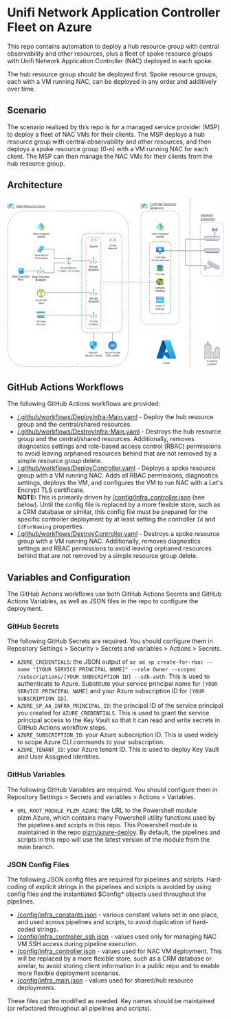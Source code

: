 # Unifi Network Application Controller Fleet on Azure

This repo contains automation to deploy a hub resource group with central observability and other resources, plus a fleet of spoke resource groups with Unifi Network Application Controller (NAC) deployed in each spoke.

The hub resource group should be deployed first. Spoke resource groups, each with a VM running NAC, can be deployed in any order and additively over time.

## Scenario

The scenario realized by this repo is for a managed service provider (MSP) to deploy a fleet of NAC VMs for their clients. The MSP deploys a hub resource group with central observability and other resources, and then deploys a spoke resource group (0-n) with a VM running NAC for each client. The MSP can then manage the NAC VMs for their clients from the hub resource group.

## Architecture

![Architecture](./media/architecture.png)

## GitHub Actions Workflows

The following GitHub Actions workflows are provided:

- [/.github/workflows/DeployInfra-Main.yaml](/.github/workflows/DeployInfra-Main.yaml) - Deploy the hub resource group and the central/shared resources.
- [/.github/workflows/DestroyInfra-Main.yaml](/.github/workflows/DestroyInfra-Main.yaml) - Destroys the hub resource group and the central/shared resources. Additionally, removes diagnostics settings and role-based access control (RBAC) permissions to avoid leaving orphaned resources behind that are not removed by a simple resource group delete.
- [/.github/workflows/DeployController.yaml](/.github/workflows/DeployController.yaml) - Deploys a spoke resource group with a VM running NAC. Adds all RBAC permissions, diagnostics settings, deploys the VM, and configures the VM to run NAC with a Let's Encrypt TLS certificate. <br /> **NOTE:** This is primarily driven by [/config/infra_controller.json](/config/infra_controller.json) (see below). Until the config file is replaced by a more flexible store, such as a CRM database or similar, this config file must be prepared for the specific controller deployment by at least setting the controller `Id` and `IdForNaming` properties. 
- [/.github/workflows/DestroyController.yaml](/.github/workflows/DestroyController.yaml) - Destroys a spoke resource group with a VM running NAC. Additionally, removes diagnostics settings and RBAC permissions to avoid leaving orphaned resources behind that are not removed by a simple resource group delete.

## Variables and Configuration

The GitHub Actions workflows use both GitHub Actions Secrets and GitHub Actions Variables, as well as JSON files in the repo to configure the deployment.

### GitHub Secrets

The following GitHub Secrets are required. You should configure them in Repository Settings > Security > Secrets and variables > Actions > Secrets.

- `AZURE_CREDENTIALS`: the JSON output of `az ad sp create-for-rbac --name "[YOUR SERVICE PRINCIPAL NAME]" --role Owner --scopes /subscriptions/[YOUR SUBSCRIPTION ID] --sdk-auth`. This is used to authenticate to Azure. Substitute your service principal name for `[YOUR SERVICE PRINCIPAL NAME]` and your Azure subscription ID for `[YOUR SUBSCRIPTION ID]`.
- `AZURE_SP_AA_INFRA_PRINCIPAL_ID`: the principal ID of the service principal you created for `AZURE_CREDENTIALS`. This is used to grant the service principal access to the Key Vault so that it can read and write secrets in GitHub Actions workflow steps.
- `AZURE_SUBSCRIPTION_ID`: your Azure subscription ID. This is used widely to scope Azure CLI commands to your subscription.
- `AZURE_TENANT_ID`: your Azure tenant ID. This is used to deploy Key Vault and User Assigned Identities.

### GitHub Variables

The following GitHub Variables are required. You should configure them in Repository Settings > Secrets and variables > Actions > Variables.

- `URL_ROOT_MODULE_PLZM_AZURE`: the URL to the Powershell module plzm.Azure, which contains many Powershell utility functions used by the pipelines and scripts in this repo. This Powershell module is maintained in the repo [plzm/azure-deploy](https://github.com/plzm/azure-deploy). By default, the pipelines and scripts in this repo will use the latest version of the module from the main branch.

### JSON Config Files

The following JSON config files are required for pipelines and scripts. Hard-coding of explicit strings in the pipelines and scripts is avoided by using config files and the instantiated $Config* objects used throughout the pipelines.

- [/config/infra_constants.json](/config/infra_constants.json) - various constant values set in one place, and used across pipelines and scripts, to avoid duplication of hard-coded strings.
- [/config/infra_controller_ssh.json](/config/infra_controller_ssh.json) - values used only for managing NAC VM SSH access during pipeline execution.
- [/config/infra_controller.json](/config/infra_controller.json) - values used for NAC VM deployment. This will be replaced by a more flexible store, such as a CRM database or similar, to avoid storing client information in a public repo and to enable more flexible deployment scenarios.
- [/config/infra_main.json](/config/infra_main.json) - values used for shared/hub resource deployments.

These files can be modified as needed. Key names should be maintained (or refactored throughout all pipelines and scripts).
